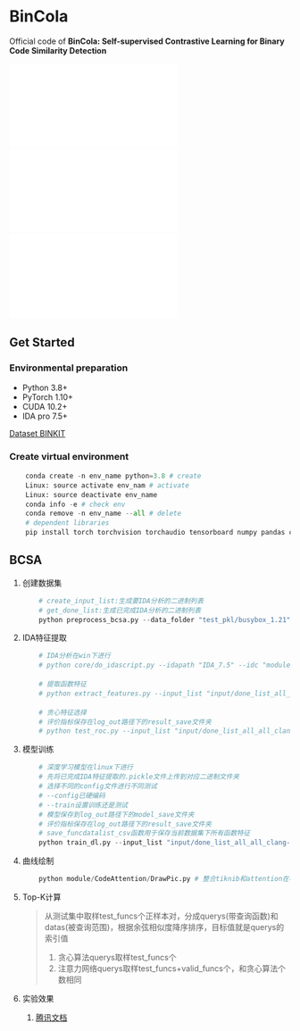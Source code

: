 
# BinCola

Official code of **BinCola: Self-supervised Contrastive Learning for Binary Code Similarity Detection**

![Illustrating the performance of the proposed jTrans](/figures/MRR-poolsize.pdf)
![Illustrating the performance of the proposed jTrans](/figures/TOP1-poolsize.pdf)
![Illustrating the performance of the proposed jTrans](/figures/TOP5-poolsize.pdf)

## Get Started

### Environmental preparation

- Python 3.8+
- PyTorch 1.10+
- CUDA 10.2+
- IDA pro 7.5+

[Dataset BINKIT](https://github.com/SoftSec-KAIST/binkit)

### Create virtual environment

```python
    conda create -n env_name python=3.8 # create
    Linux: source activate env_nam # activate
    Linux: source deactivate env_name
    conda info -e # check env
    conda remove -n env_name --all # delete
    # dependent libraries
    pip install torch torchvision torchaudio tensorboard numpy pandas coloredlogs matplotlib PyYAML seaborn sklearn tqdm info-nce-pytorch
```

## BCSA

1. 创建数据集

    ```python
        # create_input_list:生成要IDA分析的二进制列表
        # get_done_list:生成已完成IDA分析的二进制列表
        python preprocess_bcsa.py --data_folder "test_pkl/busybox_1.21" --out "input/"
    ```

2. IDA特征提取

    ```python
        # IDA分析在win下进行
        # python core/do_idascript.py --idapath "IDA_7.5" --idc "module/ida/fetch_funcdata_v7.5.py" --input_list "input/done_list_all_all_clang-4.0_gcc-4.9.4_all_all_all.txt" --log

        # 提取函数特征
        # python extract_features.py --input_list "input/done_list_all_all_clang-4.0_gcc-4.9.4_all_all_all.txt" --threshold 1

        # 贪心特征选择
        # 评价指标保存在log_out路径下的result_save文件夹
        # python test_roc.py --input_list "input/done_list_all_all_clang-4.0_gcc-4.9.4_all_all_all.txt" --config None
    ```

3. 模型训练

    ```python
        # 深度学习模型在linux下进行
        # 先将已完成IDA特征提取的.pickle文件上传到对应二进制文件夹
        # 选择不同的config文件进行不同测试
        # --config已硬编码
        # --train设置训练还是测试
        # 模型保存到log_out路径下的model_save文件夹
        # 评价指标保存在log_out路径下的result_save文件夹
        # save_funcdatalist_csv函数用于保存当前数据集下所有函数特征
        python train_dl.py --input_list "input/done_list_all_all_clang-4.0_gcc-4.9.4_all_all_all.txt" --use_tb --debug --train
    ```

4. 曲线绘制

    ```python
        python module/CodeAttention/DrawPic.py # 整合tiknib和attention在不同实验任务和不同指标上的曲线，对比作图
    ```

5. Top-K计算

    > 从测试集中取样test_funcs个正样本对，分成querys(带查询函数)和datas(被查询范围)，根据余弦相似度降序排序，目标值就是querys的索引值
    >
    > 1. 贪心算法querys取样test_funcs个
    > 2. 注意力网络querys取样test_funcs+valid_funcs个，和贪心算法个数相同

6. 实验效果
    1. [腾讯文档](https://docs.qq.com/sheet/DQ1NXTVhnZElSUUpR?u=63455d718f3547128d52a09f87337bde&tab=a4yvxh)

